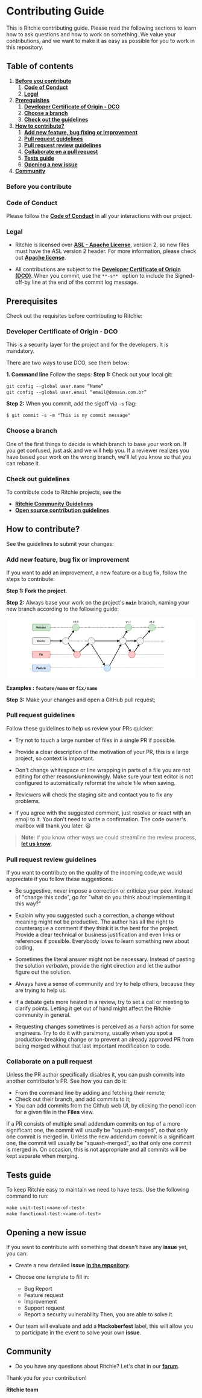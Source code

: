 <!-- markdownlint-disable MD013-->
<!-- Contributing from template
(https://github.com/docker/docker.github.io/blob/master/CONTRIBUTING.md) -->

# **Contributing Guide**

This is Ritchie contributing guide. Please read the following sections to learn how to ask questions and how to work on something. We value your contributions, and we want to make it as easy as possible for you to work in this repository.

## **Table of contents**

1. [**Before you contribute**](#Before-you-contribute)
    1. [**Code of Conduct**](#Code-of-Conduct)
    2. [**Legal**](#Legal)
3. [**Prerequisites**](#Prerequisites)
    1. [**Developer Certificate of Origin - DCO**](#Developer-Certificate-of-Origin-DCO)
    2. [**Choose a branch**](#Choose-a-branch)
    3. [**Check out the guidelines**](#Check-out-the-guidelines)
4. [**How to contribute?**](#How-to-contribute?)
    1. [**Add new feature, bug fixing or improvement**](#Add-new-feature-bugfixing-or-improvement)
    2. [**Pull request guidelines**](#Pull-request-guidelines)
    3. [**Pull request review guidelines**](#Pull-request-review-guidelines)
    4. [**Collaborate on a pull request**](#Collaborate-on-a-pull-request)
    5. [**Tests guide**](#Tests-guide)
    6. [**Opening a new issue**](#Opening-a-new-issue)
5. [**Community**](#Community)


### **Before you contribute**

### **Code of Conduct**
Please follow the [**Code of Conduct**](https://github.com/ZupIT/ritchie-cli/blob/master/CODE_OF_CONDUCT.md) in all your interactions with our project.

### **Legal**
- Ritchie is licensed over [**ASL - Apache License**](https://github.com/ZupIT/charlescd/blob/main/LICENSE), version 2, so new files must have the ASL version 2 header. For more information, please check out [**Apache license**](https://www.apache.org/licenses/LICENSE-2.0).

- All contributions are subject to the [**Developer Certificate of Origin (DCO)**](https://developercertificate.org). 
When you commit, use the ```**-s** ``` option to include the Signed-off-by line at the end of the commit log message.

## **Prerequisites**
Check out the requisites before contributing to Ritchie:

### **Developer Certificate of Origin - DCO**

 This is a security layer for the project and for the developers. It is mandatory.
 
 There are two ways to use DCO, see them below: 
 
**1. Command line**
 Follow the steps: 
 **Step 1:** Check out your local git:

 ```
git config --global user.name “Name”
git config --global user.email “email@domain.com.br”
```
**Step 2:** When you commit, add the sigoff via `-s` flag:

```
$ git commit -s -m "This is my commit message"
```
### **Choose a branch**
One of the first things to decide is which branch to base your work on. If you get confused, just ask and we will help you. If a reviewer realizes you have based your work on the wrong branch, we'll let you know so that you can rebase it.

### **Check out guidelines**
To contribute code to Ritchie projects, see the
- [**Ritchie Community Guidelines**](https://docs.ritchiecli.io/faq#community)
- [**Open source contribution guidelines**](https://opensource.guide/how-to-contribute/)
## **How to contribute?** 
See the guidelines to submit your changes: 

### **Add new feature, bug fix or improvement**
If you want to add an improvement, a new feature or a bug fix, follow the steps to contribute: 

**Step 1:** **Fork the project**. 

**Step 2:** Always base your work on the project's **`main`** branch, naming your new branch according to the following guide:

<img class="special-img-class" src="/docs/img/git-branchs.png" /> 

**Examples : `feature/name` or `fix/name`**

**Step 3:** Make your changes and open a GitHub pull request;

### **Pull request guidelines**

Follow these guidelines to help us review your PRs quicker: 

- Try not to touch a large number of files in a single PR if possible.

- Provide a clear description of the motivation of your PR, this is a large
  project, so context is important.

- Don't change whitespace or line wrapping in parts of a file you are not
  editing for other reasons/unknowingly. Make sure your text editor is not configured to automatically reformat the whole file when saving.

- Reviewers will check the staging site and contact you to fix any problems.

- If you agree with the suggested comment, just resolve or react with an emoji to it. You don't need to write a confirmation. The code owner's mailbox will thank you later. :smiley:

>**Note**: If you know other ways we could streamline the review process, [**let us
know**](https://forum.zup.com.br/c/en/9).

### **Pull request review guidelines**

If you want to contribute on the quality of the incoming code,we would appreciate if you follow these suggestions:

- Be suggestive, never impose a correction or criticize your peer. Instead of "change this code", go for "what do you think about implementing it this way?"

- Explain why you suggested such a correction, a change without meaning might not be productive. 
The author has all the right to counterargue a comment if they think it is the best for the project. Provide a clear technical or business justification and even links or references if possible. Everybody loves to learn something new about coding.

- Sometimes the literal answer might not be necessary. Instead of pasting the solution _verbatim_, provide the right direction and let the author figure out the solution.

- Always have a sense of community and try to help others, because they are trying to help us.

- If a debate gets more heated in a review, try to set a call or meeting to clarify points. Letting it get out of hand might affect the Ritchie community in general.

- Requesting changes sometimes is perceived as a harsh action for some engineers. Try to do it with parsimony, usually when you spot a production-breaking change or to prevent an already approved PR from being merged without that last important modification to code.

### **Collaborate on a pull request**

Unless the PR author specifically disables it, you can push commits into another
contributor's PR. See how you can do it:
- From the command line by adding and fetching their remote;
- Check out their branch, and add commits to it; 
- You can add commits from the Github web UI, by clicking the pencil icon for a
given file in the **Files** view.

If a PR consists of multiple small addendum commits on top of a more significant
one, the commit will usually be "squash-merged", so that only one commit is
merged in. Unless the new addendum commit is a significant one, the commit will usually be "squash-merged", so that only one commit is merged in.
On occasion, this is not appropriate and all commits will be kept separate when merging.


## **Tests guide**

To keep Ritchie easy to maintain we need to have tests. Use the following command to run:
```
make unit-test:<name-of-test>
make functional-test:<name-of-test>
```

## **Opening a new issue**

If you want to contribute with something that doesn't have any **issue** yet, you can:
- Create a new detailed **issue** [**in the repository**](https://github.com/ZupIT/ritchie-cli/issues/new/choose). 
- Choose one template to fill in:
  - Bug Report
  - Feature request
  - Improvement
  - Support request
  - Report a security vulnerability 
Then, you are able to solve it.

- Our team will evaluate and add a **Hackoberfest** label, this will allow you to participate in the event to solve your own **issue**.

## **Community**

- Do you have any questions about Ritchie? Let's chat in our [**forum**](https://forum.zup.com.br/c/en/9).

Thank you for your contribution!

**Ritchie team** 